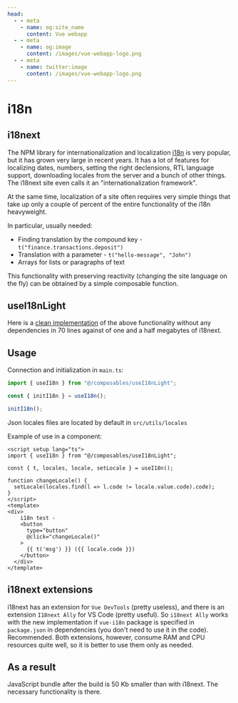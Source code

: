 ```yaml
---
head:
  - - meta
    - name: og:site_name
      content: Vue webapp
  - - meta
    - name: og:image
      content: /images/vue-webapp-logo.png
  - - meta
    - name: twitter:image
      content: /images/vue-webapp-logo.png
---
```


# i18n

## i18next

The NPM library for internationalization and localization [i18n](https://www.i18next.com/) is very popular, but it has grown very large in recent years. It has a lot of features for localizing dates, numbers, setting the right declensions, RTL language support, downloading locales from the server and a bunch of other things. The i18next site even calls it an "internationalization framework".

At the same time, localization of a site often requires very simple things that take up only a couple of percent of the entire functionality of the i18n heavyweight.

In particular, usually needed:

- Finding translation by the compound key - `t("finance.transactions.deposit")`
- Translation with a parameter - `t("hello-message", "John")`
- Arrays for lists or paragraphs of text

This functionality with preserving reactivity (changing the site language on the fly) can be obtained by a simple composable function.


## useI18nLight

Here is a [clean implementation](https://github.com/vuesence/vue-webapp/blob/main/src/composables/useI18nLight.ts) of the above functionality without any dependencies in 70 lines against of one and a half megabytes of i18next.

## Usage

Connection and initialization in `main.ts`:

```js 
import { useI18n } from "@/composables/useI18nLight";

const { initI18n } = useI18n();

initI18n();
```

Json locales files are located by default in `src/utils/locales`

Example of use in a component:

```vue
<script setup lang="ts">
import { useI18n } from "@/composables/useI18nLight";
      
const { t, locales, locale, setLocale } = useI18n();

function changeLocale() {
  setLocale(locales.find(l => l.code != locale.value.code).code);
}
</script>
<template>
<div>
    i18n test -
    <button
      type="button"
      @click="changeLocale()"
    >
      {{ t('msg') }} ({{ locale.code }})
    </button>
  </div>
</template>
```

## i18next extensions

i18next has an extension for `Vue DevTools` (pretty useless), and there is an extension `I18next Ally` for VS Code (pretty useful). So `i18next Ally` works with the new implementation if `vue-i18n` package is specified in `package.json` in dependencies (you don't need to use it in the code). Recommended. Both extensions, however, consume RAM and CPU resources quite well, so it is better to use them only as needed.

## As a result

JavaScript bundle after the build is 50 Kb smaller than with i18next. The necessary functionality is there.